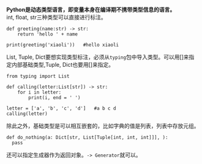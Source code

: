**Python是动态类型语言，即变量本身在编译期不携带类型信息的语言。**  
int, float, str三种类型可以直接进行标注。  
```
def greeting(name:str) -> str:
    return 'hello ' + name

print(greeting('xiaoli'))   #hello xiaoli
```  
List, Tuple, Dict要想实现类型标注，必须从`typing`包中导入类型。可以用[]来指定内部基础类型,Tuple, Dict也要用[]来指定。  
```
from typing import List

def calling(letter:List[str]) -> str:
    for i in letter:
        print(i, end = ' ')

letter = ['a', 'b', 'c', 'd']   #a b c d 
calling(letter)
```  
除此之外，基础类型是可以相互嵌套的，比如字典的值是列表，列表中存放元组。  
```
def do_nothing(a: Dict[str, List[Tuple[int, int, int]]], ):
  pass
```
还可以指定生成器作为返回对象。`-> Generator`就可以。

